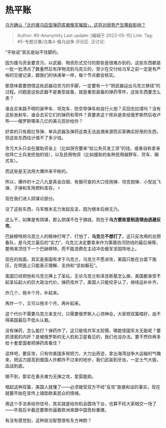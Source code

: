 # 热平账
[乌方确认「北约援乌巨型弹药库被俄军摧毁」，这将对局势产生哪些影响？](https://www.zhihu.com/question/600928924/answer/3028129947)

> Author: #0-Anonymity
> Last update: [编辑于 2023-05-15]
> Link:
> Tag: #5-专题合集/合集4-俄乌战争 
> 评论区:
> 泛讨论:

“平账说”其实是站不住脚的。

因为援乌资金要贪污，以武器、物资形式交付的那些是很难办到的。这些东西都是一批一批清点了数量然后有序物流到乌克兰的，至少在交付给乌军之前一定是有严格的交接记录，跟我们的快递单一样，每个节点都会核实。

那意味着要想借这些武器动贪污的手脚，一定要有一个“把武器运出乌克兰换钱”的过程。问题是这些武器不是重型装备，就是重型装备的弹药零件，这些东西要怎么卖？

谁会买来路不明的装甲车、坦克车、防空导弹车和自行火炮？买回去拉煤吗？没有这些发射车，谁会去买它们的弹药和零件？真要卖这个除非是卖给俄罗斯然后收卢布——俄罗斯哪来几亿的美元现钞给你？

好卖的只有肩扛导弹、单兵武器及弹药这类无法追溯来源而买家确实好用的东西，但这些东西估计值不了多少钱。

贪污大头只会在援助资金上（比如哭穷要来“给公务员发工资”的钱，或者自称拿来给阵亡士兵发抚恤的钱），以及民用物资（比如援助的各种民用越野车、货车、厢式车）。

而这些是无法用大爆炸来平帐的。

所以，爆炸的十之八九是真金白银、有据可查的大口径炮弹、坦克炮弹、小型巡飞弹、子弹和军用燃料库存。 r

现在我们进入阴谋论部分。

没了这些东西，乌军根本无力发起反击，因为根本后继无力。

这么干，如果是有阴谋，那么阴谋不在于搞钱，而在于**乌方要故意制造理由逃避反攻**。

巴赫穆特把乌克兰人的精神打垮了、打怕了，**乌克兰不想打了**。这只反攻用的总预备队，是乌克兰最后的“实力”，乌克兰决定要拿来作为第聂伯河防线的最后保障，要用来顶住下一个巴赫穆特，而不能浪费在主动冲击俄军坚固阵地上。

现在的局面，其实是美国有求于乌克兰，乌克兰不愿进攻，美国只能在台面下施压，在明面上只能表示理解、支持和“坚如磐石”。

美国已经把他和乌克兰捧上了圣坛，无论乌克兰和泽连斯基怎么做，美国都承受不起圣坛起火的巨大政治代价。弹药库炸了，美国人只能咬牙认了，继续运补补齐。

炸几个，拖半个月，补起来。

再炸一个，又可以拖半个月，再补起来。

这个代价不需要乌克兰来支付，只需要俄罗斯人心领神会，大家把双簧唱好，由不得美国最后不低头认栽。

没有弹药，怎么能打？弹药炸了，这只能怪共军太狡猾，哪能怪国军太无能呢？要抓泄密的内奸？是被俄罗斯的无人机和卫星看见的，我们也没办法。要不然你再多给十套爱国者把弹药库看住？

这样吧，要反攻，只有你美国多努把力，大力出奇迹，拿出海湾战争大运输的气魄来，把运力提高到俄国人炸都炸不过来的地步，我们武装到牙齿，一定士气大振，血战到底。

做不到，那实在勇夫难为无弹之攻，爱莫能助。

唱起这种双簧，美国人就懂了——必须接受双方不经“反攻”直接和谈的事实，现在就要开始在宣传上铺垫欧美民众的情绪。

用这个手法来给你信号，其实就是给你机会圆场下台，也算不枉大家相交一场了——毕竟后半截还要靠你逼着欧洲来跟中国竞标重建。

有没有感觉到，这种政治智慧很有东方神韵？